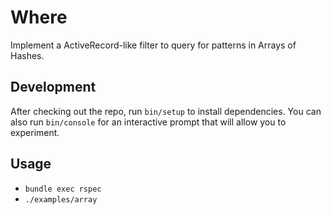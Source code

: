 # Where

Implement a ActiveRecord-like filter to query for patterns in Arrays of Hashes.

## Development

After checking out the repo, run `bin/setup` to install dependencies. You can
also run `bin/console` for an interactive prompt that will allow you to
experiment.

## Usage

- `bundle exec rspec`
- `./examples/array`
